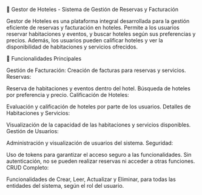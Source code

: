 🏨 Gestor de Hoteles - Sistema de Gestión de Reservas y Facturación

Gestor de Hoteles es una plataforma integral desarrollada para la gestión eficiente de reservas y facturación en hoteles. Permite a los usuarios reservar habitaciones y eventos, y buscar hoteles según sus preferencias y precios. Además, los usuarios pueden calificar hoteles y ver la disponibilidad de habitaciones y servicios ofrecidos.

🚀 Funcionalidades Principales

Gestión de Facturación:
Creación de facturas para reservas y servicios.
Reservas:

Reserva de habitaciones y eventos dentro del hotel.
Búsqueda de hoteles por preferencia y precio.
Calificación de Hoteles:

Evaluación y calificación de hoteles por parte de los usuarios.
Detalles de Habitaciones y Servicios:

Visualización de la capacidad de las habitaciones y servicios disponibles.
Gestión de Usuarios:

Administración y visualización de usuarios del sistema.
Seguridad:

Uso de tokens para garantizar el acceso seguro a las funcionalidades. Sin autenticación, no se pueden realizar reservas ni acceder a otras funciones.
CRUD Completo:

Funcionalidades de Crear, Leer, Actualizar y Eliminar, para todas las entidades del sistema, según el rol del usuario.
